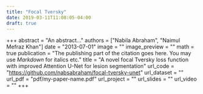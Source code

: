 ```yaml
---
title: "Focal Tversky"
date: 2019-03-11T11:08:05-04:00
draft: true
---
```


+++
abstract = "An abstract..."
authors = ["Nabila Abraham", "Naimul Mefraz Khan"]
date = "2013-07-01"
image = ""
image_preview = ""
math = true
publication = "The publishing part of the citation goes here. You may use *Markdown* for italics etc."
title = "A novel focal Tversky loss function with improved Attention U-Net for lesion segmentation"
url_code = "https://github.com/nabsabraham/focal-tversky-unet"
url_dataset = ""
url_pdf = "pdf/my-paper-name.pdf"
url_project = ""
url_slides = ""
url_video = ""
+++